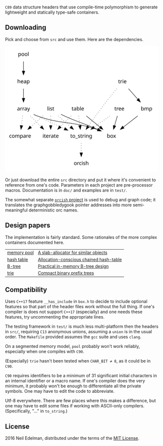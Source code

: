 `C89` data structure headers that use compile-time polymorphism to
generate lightweight and statically type-safe containers.

## Downloading ##

Pick and choose from `src` and use them. Here are the dependencies.

![Dependencies](dependencies.svg)

Or just download the entire `src` directory and put it where it's
convenient to reference from one's code. Parameters in each project
are pre-processor macros. Documentation is in `doc/` and examples
are in `test/`.

The somewhat separate [`orcish`
project](https://github.com/neil-edelman/orcish) is used to debug
and graph code; it translates the graphgobbledygook pointer addresses
into more semi-meaningful deterministic orc names.

## Design papers ##

The implementation is fairly standard. Some rationales of the more
complex containers documented here.

<table><tr>
<td><a href = "doc/pool/">memory pool</a></td>
<td><a href = "doc/pool/pool.pdf">A slab-allocator for similar objects</a></td>
</tr><tr>
<td><a href = "doc/table/">hash table</a></td>
<td><a href = "doc/table/table.pdf">Allocation-conscious chained hash-table</a></td>
</tr><tr>
<td><a href = "doc/tree/">B-tree</a></td>
<td><a href = "doc/tree/tree.pdf">Practical in-memory B-tree design</a></td>
</tr><tr>
<td><a href = "doc/trie/">trie</a></td>
<td><a href = "doc/trie/trie.pdf">Compact binary prefix trees</a></td>
</tr></table>

## Compatibility ##

Uses `C++17` feature `__has_include` in `box.h` to decide to include
optional features so that part of the header files work without the
full thing. If one's compiler is does not support `C++17` (especially)
and one needs these features, try uncommenting the appropriate
lines.

The testing framework in `test/` is much less multi-platform then
the headers in `src/`, requiring `C13` anonymous unions, assuming
a `union` is in the usual order. The `Makefile` provided assumes
the `gcc` suite and uses `clang`.

On a segmented memory model, `pool` probably won't work reliably,
especially when one compiles with `C90`.

(Especially) `trie` hasn't been tested when `CHAR_BIT ≠ 8`, as it
could be in `C90`.

`C90` requires identifiers to be a minimum of 31 significant initial
characters in an internal identifier or a macro name. If one's
compiler does the very minimum, it probably won't be enough to
differentiate all the private symbols. One may have to edit the
code to abbreviate.

Utf-8 everywhere. There are few places where this makes a difference,
but one may have to edit some files if working with ASCII-only
compilers. (Specifically, "…" in `to_string`.)

## License ##

2016 Neil Edelman, distributed under the terms of the [MIT
License](https://opensource.org/licenses/MIT).
